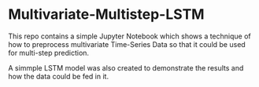 # Multivariate-Multistep-LSTM

This repo contains a simple Jupyter Notebook which shows a technique of how to preprocess multivariate Time-Series Data so that it could be used for multi-step prediction.

A simmple LSTM model was also created to demonstrate the results and how the data could be fed in it.
